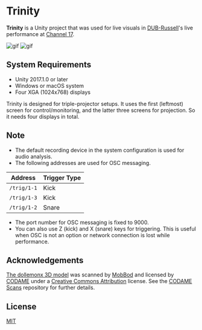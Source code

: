 Trinity
=======

**Trinity** is a Unity project that was used for live visuals in
[DUB-Russell]'s live performance at [Channel 17].

![gif](http://i.imgur.com/5Mx6gPX.gif)
![gif](http://i.imgur.com/eF20IDe.gif)

[DUB-Russell]: http://dubrussell.com
[Channel 17]: https://www.super-deluxe.com/room/4329/

System Requirements
-------------------

- Unity 2017.1.0 or later
- Windows or macOS system
- Four XGA (1024x768) displays

Trinity is designed for triple-projector setups. It uses the first (leftmost)
screen for control/monitoring, and the latter three screens for projection. So
it needs four displays in total.

Note
----

- The default recording device in the system configuration is used for audio
  analysis.
- The following addresses are used for OSC messaging.

| Address     | Trigger Type |
| ----------- | ------------ |
| `/trig/1-1` | Kick         |
| `/trig/1-3` | Kick         |
| `/trig/1-2` | Snare        |

- The port number for OSC messaging is fixed to 9000.
- You can also use Z (kick) and X (snare) keys for triggering. This is useful
  when OSC is not an option or network connection is lost while performance.

Acknowledgements
----------------

[The dollemonx 3D model] was scanned by [MobBod] and licensed by [CODAME] under
a [Creative Commons Attribution] license. See the [CODAME Scans] repository for
further details.

[The dollemonx 3D model]: https://sketchfab.com/models/0c7ce1376ade4b23a986916befa83e31
[MobBod]: http://codame.com/projects/modbod
[CODAME]: http://codame.com/
[Creative Commons Attribution]: https://creativecommons.org/licenses/by/4.0/
[CODAME Scans]: https://github.com/keijiro/CodameScans

License
-------

[MIT](LICENSE.txt)
